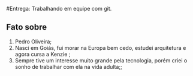 #Entrega: Trabalhando em equipe com git.

## Fato sobre <Pedro Oliveira>

1. Pedro Oliveira;
2. Nasci em Goiás, fui morar na Europa bem cedo, estudei arquitetura e agora cursa a Kenzie
   ;
3. Sempre tive um interesse muito grande pela tecnologia, porém criei o sonho de trabalhar com ela na vida adulta;;
